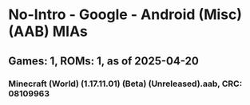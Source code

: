 # No-Intro - Google - Android (Misc) (AAB) MIAs
## Games: 1, ROMs: 1, as of 2025-04-20

### Minecraft (World) (1.17.11.01) (Beta) (Unreleased).aab, CRC: 08109963
